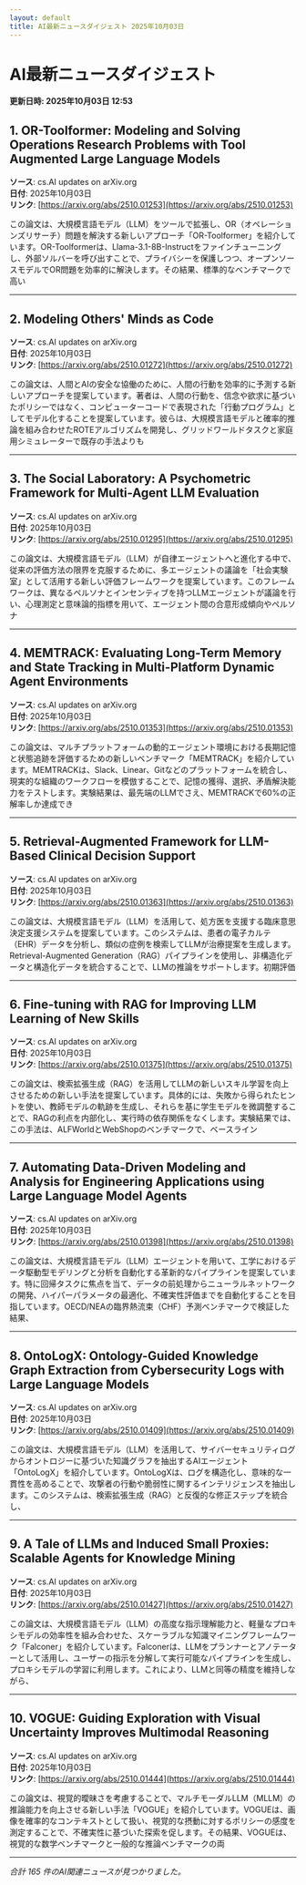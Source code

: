 ```yaml
---
layout: default
title: AI最新ニュースダイジェスト 2025年10月03日
---
```


# AI最新ニュースダイジェスト
**更新日時: 2025年10月03日 12:53**

## 1. OR-Toolformer: Modeling and Solving Operations Research Problems with Tool Augmented Large Language Models

**ソース**: cs.AI updates on arXiv.org  
**日付**: 2025年10月03日  
**リンク**: [https://arxiv.org/abs/2510.01253](https://arxiv.org/abs/2510.01253)  

この論文は、大規模言語モデル（LLM）をツールで拡張し、OR（オペレーションズリサーチ）問題を解決する新しいアプローチ「OR-Toolformer」を紹介しています。OR-Toolformerは、Llama-3.1-8B-Instructをファインチューニングし、外部ソルバーを呼び出すことで、プライバシーを保護しつつ、オープンソースモデルでOR問題を効率的に解決します。その結果、標準的なベンチマークで高い  

---

## 2. Modeling Others' Minds as Code

**ソース**: cs.AI updates on arXiv.org  
**日付**: 2025年10月03日  
**リンク**: [https://arxiv.org/abs/2510.01272](https://arxiv.org/abs/2510.01272)  

この論文は、人間とAIの安全な協働のために、人間の行動を効率的に予測する新しいアプローチを提案しています。著者は、人間の行動を、信念や欲求に基づいたポリシーではなく、コンピューターコードで表現された「行動プログラム」としてモデル化することを提案しています。彼らは、大規模言語モデルと確率的推論を組み合わせたROTEアルゴリズムを開発し、グリッドワールドタスクと家庭用シミュレーターで既存の手法よりも  

---

## 3. The Social Laboratory: A Psychometric Framework for Multi-Agent LLM Evaluation

**ソース**: cs.AI updates on arXiv.org  
**日付**: 2025年10月03日  
**リンク**: [https://arxiv.org/abs/2510.01295](https://arxiv.org/abs/2510.01295)  

この論文は、大規模言語モデル（LLM）が自律エージェントへと進化する中で、従来の評価方法の限界を克服するために、多エージェントの議論を「社会実験室」として活用する新しい評価フレームワークを提案しています。このフレームワークは、異なるペルソナとインセンティブを持つLLMエージェントが議論を行い、心理測定と意味論的指標を用いて、エージェント間の合意形成傾向やペルソナ  

---

## 4. MEMTRACK: Evaluating Long-Term Memory and State Tracking in Multi-Platform Dynamic Agent Environments

**ソース**: cs.AI updates on arXiv.org  
**日付**: 2025年10月03日  
**リンク**: [https://arxiv.org/abs/2510.01353](https://arxiv.org/abs/2510.01353)  

この論文は、マルチプラットフォームの動的エージェント環境における長期記憶と状態追跡を評価するための新しいベンチマーク「MEMTRACK」を紹介しています。MEMTRACKは、Slack、Linear、Gitなどのプラットフォームを統合し、現実的な組織のワークフローを模倣することで、記憶の獲得、選択、矛盾解決能力をテストします。実験結果は、最先端のLLMでさえ、MEMTRACKで60%の正解率しか達成でき  

---

## 5. Retrieval-Augmented Framework for LLM-Based Clinical Decision Support

**ソース**: cs.AI updates on arXiv.org  
**日付**: 2025年10月03日  
**リンク**: [https://arxiv.org/abs/2510.01363](https://arxiv.org/abs/2510.01363)  

この論文は、大規模言語モデル（LLM）を活用して、処方医を支援する臨床意思決定支援システムを提案しています。このシステムは、患者の電子カルテ（EHR）データを分析し、類似の症例を検索してLLMが治療提案を生成します。Retrieval-Augmented Generation（RAG）パイプラインを使用し、非構造化データと構造化データを統合することで、LLMの推論をサポートします。初期評価  

---

## 6. Fine-tuning with RAG for Improving LLM Learning of New Skills

**ソース**: cs.AI updates on arXiv.org  
**日付**: 2025年10月03日  
**リンク**: [https://arxiv.org/abs/2510.01375](https://arxiv.org/abs/2510.01375)  

この論文は、検索拡張生成（RAG）を活用してLLMの新しいスキル学習を向上させるための新しい手法を提案しています。具体的には、失敗から得られたヒントを使い、教師モデルの軌跡を生成し、それらを基に学生モデルを微調整することで、RAGの利点を内部化し、実行時の依存関係をなくします。実験結果では、この手法は、ALFWorldとWebShopのベンチマークで、ベースライン  

---

## 7. Automating Data-Driven Modeling and Analysis for Engineering Applications using Large Language Model Agents

**ソース**: cs.AI updates on arXiv.org  
**日付**: 2025年10月03日  
**リンク**: [https://arxiv.org/abs/2510.01398](https://arxiv.org/abs/2510.01398)  

この論文は、大規模言語モデル（LLM）エージェントを用いて、工学におけるデータ駆動型モデリングと分析を自動化する革新的なパイプラインを提案しています。特に回帰タスクに焦点を当て、データの前処理からニューラルネットワークの開発、ハイパーパラメータの最適化、不確実性評価までを自動化することを目指しています。OECD/NEAの臨界熱流束（CHF）予測ベンチマークで検証した結果、  

---

## 8. OntoLogX: Ontology-Guided Knowledge Graph Extraction from Cybersecurity Logs with Large Language Models

**ソース**: cs.AI updates on arXiv.org  
**日付**: 2025年10月03日  
**リンク**: [https://arxiv.org/abs/2510.01409](https://arxiv.org/abs/2510.01409)  

この論文は、大規模言語モデル（LLM）を活用して、サイバーセキュリティログからオントロジーに基づいた知識グラフを抽出するAIエージェント「OntoLogX」を紹介しています。OntoLogXは、ログを構造化し、意味的な一貫性を高めることで、攻撃者の行動や脆弱性に関するインテリジェンスを抽出します。このシステムは、検索拡張生成（RAG）と反復的な修正ステップを統合し、  

---

## 9. A Tale of LLMs and Induced Small Proxies: Scalable Agents for Knowledge Mining

**ソース**: cs.AI updates on arXiv.org  
**日付**: 2025年10月03日  
**リンク**: [https://arxiv.org/abs/2510.01427](https://arxiv.org/abs/2510.01427)  

この論文は、大規模言語モデル（LLM）の高度な指示理解能力と、軽量なプロキシモデルの効率性を組み合わせた、スケーラブルな知識マイニングフレームワーク「Falconer」を紹介しています。Falconerは、LLMをプランナーとアノテーターとして活用し、ユーザーの指示を分解して実行可能なパイプラインを生成し、プロキシモデルの学習に利用します。これにより、LLMと同等の精度を維持しながら、  

---

## 10. VOGUE: Guiding Exploration with Visual Uncertainty Improves Multimodal Reasoning

**ソース**: cs.AI updates on arXiv.org  
**日付**: 2025年10月03日  
**リンク**: [https://arxiv.org/abs/2510.01444](https://arxiv.org/abs/2510.01444)  

この論文は、視覚的曖昧さを考慮することで、マルチモーダルLLM（MLLM）の推論能力を向上させる新しい手法「VOGUE」を紹介しています。VOGUEは、画像を確率的なコンテキストとして扱い、視覚的な摂動に対するポリシーの感度を測定することで、不確実性に基づいた探索を促します。その結果、VOGUEは、視覚的な数学ベンチマークと一般的な推論ベンチマークの両  

---

*合計 165 件のAI関連ニュースが見つかりました。*
